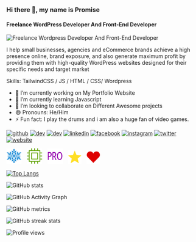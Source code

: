### Hi there 👋, my name is Promise
#### Freelance WordPress Developer And Front-End Developer
![Freelance Wordpress Developer And Front-End Developer](https://media-exp1.licdn.com/dms/image/C5616AQEDGFB4Dp1GOA/profile-displaybackgroundimage-shrink_200_800/0/1639089874336?e=1645056000&v=beta&t=b72XJx37bHNObvx4leU3dzdL2ChI4Ye2VaHTreGSg8Q)

I help small businesses, agencies and eCommerce brands achieve a high presence online, brand exposure, and also generate maximum profit by providing them with high-quality WordPress websites designed for their specific needs and target market

Skills: TailwindCSS / JS / HTML / CSS/ Wordpress

- 🔭 I’m currently working on My Portfolio Website 
- 🌱 I’m currently learning Javascript 
- 👯 I’m looking to collaborate on Different Awesome projects 
- 😄 Pronouns: He/Him 
- ⚡ Fun fact: I play the drums and i am also a huge fan of video games. 


[<img src='https://cdn.jsdelivr.net/npm/simple-icons@3.0.1/icons/github.svg' alt='github' height='40'>](https://github.com/promzyweb)  [<img src='https://cdn.jsdelivr.net/npm/simple-icons@3.0.1/icons/dev-dot-to.svg' alt='dev' height='40'>](https://dev.to/@promzycodes)  [<img src='https://cdn.jsdelivr.net/npm/simple-icons@3.0.1/icons/hashnode.svg' alt='dev' height='40'>](https://promzycodes.hashnode.dev/)  [<img src='https://cdn.jsdelivr.net/npm/simple-icons@3.0.1/icons/linkedin.svg' alt='linkedin' height='40'>](https://www.linkedin.com/in/https://www.linkedin.com/in/promisebenardaugustine//)  [<img src='https://cdn.jsdelivr.net/npm/simple-icons@3.0.1/icons/facebook.svg' alt='facebook' height='40'>](https://www.facebook.com/@promisehusteen)  [<img src='https://cdn.jsdelivr.net/npm/simple-icons@3.0.1/icons/instagram.svg' alt='instagram' height='40'>](https://www.instagram.com/@promzycodes/)  [<img src='https://cdn.jsdelivr.net/npm/simple-icons@3.0.1/icons/twitter.svg' alt='twitter' height='40'>](https://twitter.com/@promzycodes)  [<img src='https://cdn.jsdelivr.net/npm/simple-icons@3.0.1/icons/icloud.svg' alt='website' height='40'>](promiseaugustine.com)  

<a href='https://archiveprogram.github.com/'><img src='https://raw.githubusercontent.com/acervenky/animated-github-badges/master/assets/acbadge.gif' width='40' height='40'></a> <a href='https://docs.github.com/en/developers'><img src='https://raw.githubusercontent.com/acervenky/animated-github-badges/master/assets/devbadge.gif' width='40' height='40'></a> <a href='https://github.com/pricing'><img src='https://raw.githubusercontent.com/acervenky/animated-github-badges/master/assets/pro.gif' width='40' height='40'></a> <a href='https://stars.github.com/'><img src='https://raw.githubusercontent.com/acervenky/animated-github-badges/master/assets/starbadge.gif' width='35' height='35'></a> <a href='https://docs.github.com/en/github/supporting-the-open-source-community-with-github-sponsors'><img src='https://raw.githubusercontent.com/acervenky/animated-github-badges/master/assets/sponsorbadge.gif' width='35' height='35'></a> 

[![Top Langs](https://github-readme-stats.vercel.app/api/top-langs/?username=promzyweb)](https://github.com/anuraghazra/github-readme-stats)

![GitHub stats](https://github-readme-stats.vercel.app/api?username=promzyweb&show_icons=true)  

![GitHub Activity Graph](https://activity-graph.herokuapp.com/graph?username=promzyweb)  

![GitHub metrics](https://metrics.lecoq.io/promzyweb)  

![GitHub streak stats](https://github-readme-streak-stats.herokuapp.com/?user=promzyweb)  

![Profile views](https://gpvc.arturio.dev/promzyweb)  
